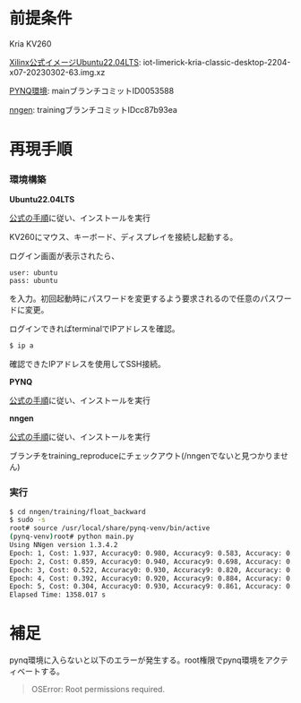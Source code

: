 # 前提条件

Kria KV260

[Xilinx公式イメージUbuntu22.04LTS](https://ubuntu.com/download/amd-xilinx): iot-limerick-kria-classic-desktop-2204-x07-20230302-63.img.xz

[PYNQ環境](https://github.com/Xilinx/Kria-PYNQ.git): mainブランチコミットID0053588

[nngen](https://github.com/sefutsu/nngen/tree/training): trainingブランチコミットIDcc87b93ea

# 再現手順

### 環境構築

**Ubuntu22.04LTS**

[公式の手順](https://www.xilinx.com/products/som/kria/kv260-vision-starter-kit/kv260-getting-started-ubuntu/setting-up-the-sd-card-image.html)に従い、インストールを実行

KV260にマウス、キーボード、ディスプレイを接続し起動する。

ログイン画面が表示されたら、

```
user: ubuntu
pass: ubuntu
```

を入力。初回起動時にパスワードを変更するよう要求されるので任意のパスワードに変更。

ログインできればterminalでIPアドレスを確認。

```sh
$ ip a
```

確認できたIPアドレスを使用してSSH接続。

**PYNQ**

[公式の手順](https://github.com/Xilinx/Kria-PYNQ)に従い、インストールを実行

**nngen**

[公式の手順](https://github.com/NNgen/nngen)に従い、インストールを実行

ブランチをtraining_reproduceにチェックアウト(/nngenでないと見つかりません)

### 実行

```sh
$ cd nngen/training/float_backward
$ sudo -s
root# source /usr/local/share/pynq-venv/bin/active
(pynq-venv)root# python main.py
Using NNgen version 1.3.4.2
Epoch: 1, Cost: 1.937, Accuracy0: 0.980, Accuracy9: 0.583, Accuracy: 0.623
Epoch: 2, Cost: 0.859, Accuracy0: 0.940, Accuracy9: 0.698, Accuracy: 0.722
Epoch: 3, Cost: 0.522, Accuracy0: 0.930, Accuracy9: 0.820, Accuracy: 0.831
Epoch: 4, Cost: 0.392, Accuracy0: 0.920, Accuracy9: 0.884, Accuracy: 0.888
Epoch: 5, Cost: 0.304, Accuracy0: 0.930, Accuracy9: 0.861, Accuracy: 0.868
Elapsed Time: 1358.017 s
```

# 補足

pynq環境に入らないと以下のエラーが発生する。root権限でpynq環境をアクティベートする。

> OSError: Root permissions required.

